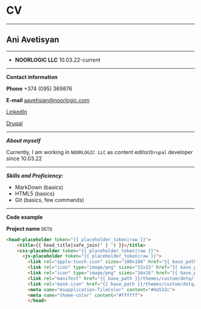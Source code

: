 <!--Markdown-->
# **CV**
___
 ## Ani Avetisyan
___
 - **NOORLOGIC LLC** 10.03.22-_current_
___
**Contact information**

__Phone__ +374 (095) 369876

**E-mail** aavetisian@noorlogic.com

[LinkedIn](https://www.linkedin.com/help/linkedin/?trk=p_settings_helpcenter_globalnav_android)

[Drupal](https://www.drupal.org/user)
___
***About myself***

Currently, I am working in `NOORLOGIC LLC` as content editor/`Drupal` developer since 10.03.22
___
***Skills and Proficiency:***
* MarkDown (basics)
* HTML5 (basics)
* Git (basics, few commands)
___
__Code example__

**Project name** `DETQ`
```HTML
<head-placeholder token="{{ placeholder_token|raw }}">
    <title>{{ head_title|safe_join(' | ') }}</title>
    <css-placeholder token="{{ placeholder_token|raw }}">
      <js-placeholder token="{{ placeholder_token|raw }}">
        <link rel="apple-touch-icon" sizes="180x180" href="{{ base_path }}/themes/custom/detq/images/favicon/apple-touch-icon.png">
        <link rel="icon" type="image/png" sizes="32x32" href="{{ base_path }}/themes/custom/detq/images/favicon/favicon-32x32.png">
        <link rel="icon" type="image/png" sizes="16x16" href="{{ base_path }}/themes/custom/detq/images/favicon/favicon-16x16.png">
        <link rel="manifest" href="{{ base_path }}/themes/custom/detq/images/favicon/site.webmanifest">
        <link rel="mask-icon" href="{{ base_path }}/themes/custom/detq/images/favicon/safari-pinned-tab.svg" color="#5bbad5">
        <meta name="msapplication-TileColor" content="#da532c">
        <meta name="theme-color" content="#ffffff">
        </head>
```